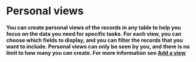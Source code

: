 

# Personal views

**You can create personal views of the records in any table to help you focus on the data you need for specific tasks. For each view, you can choose which fields to display, and you can filter the records that you want to include. Personal views can only be seen by you, and there is no limit to how many you can create. For more information see [Add a view](/set-up-views.md)**